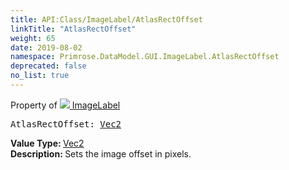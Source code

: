 ```yaml
---
title: API:Class/ImageLabel/AtlasRectOffset
linkTitle: "AtlasRectOffset"
weight: 65
date: 2019-08-02
namespace: Primrose.DataModel.GUI.ImageLabel.AtlasRectOffset
deprecated: false
no_list: true
---
```

Property of <a href="/docs/api-reference/Class/ImageLabel"><img src="/icons/silk/picture.png"/>&nbsp;ImageLabel</a>
<pre class="method-declaration">
AtlasRectOffset: <a class="type" href="/docs/api-reference/DataType/Vec2">Vec2</a></pre>
<b>Value Type: </b>
<a class="type" href="/docs/api-reference/DataType/Vec2">Vec2</a>
<br/>
<b>Description: </b>
Sets the image offset in pixels.

